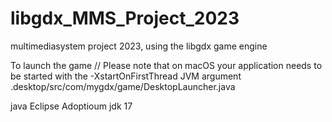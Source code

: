 # libgdx_MMS_Project_2023
multimediasystem project 2023, using the libgdx game engine

To launch the game
// Please note that on macOS your application needs to be started with the -XstartOnFirstThread JVM argument
.desktop/src/com/mygdx/game/DesktopLauncher.java

java Eclipse Adoptioum jdk 17
